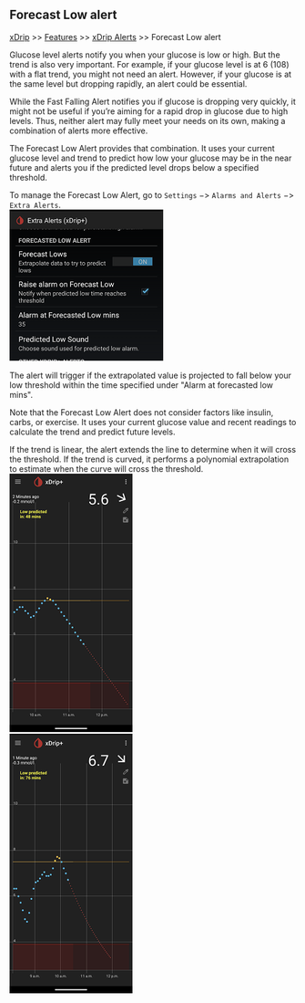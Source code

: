 ## Forecast Low alert
[xDrip](../../README.md) >> [Features](../Features_page.md) >> [xDrip Alerts](../Alerts_page.md) >> Forecast Low alert  
  
Glucose level alerts notify you when your glucose is low or high.  But the trend is also very important. For example, if your glucose level is at 6 (108) with a flat trend, you might not need an alert. However, if your glucose is at the same level but dropping rapidly, an alert could be essential.  
  
While the Fast Falling Alert notifies you if glucose is dropping very quickly, it might not be useful if you’re aiming for a rapid drop in glucose due to high levels. Thus, neither alert may fully meet your needs on its own, making a combination of alerts more effective.  
  
The Forecast Low Alert provides that combination. It uses your current glucose level and trend to predict how low your glucose may be in the near future and alerts you if the predicted level drops below a specified threshold.  
  
To manage the Forecast Low Alert, go to `Settings` &#8722;> `Alarms and Alerts` &#8722;> `Extra Alerts`.   
![](./images/ForecastLow.png)  
  
The alert will trigger if the extrapolated value is projected to fall below your low threshold within the time specified under "Alarm at forecasted low mins".  
  
Note that the Forecast Low Alert does not consider factors like insulin, carbs, or exercise. It uses your current glucose value and recent readings to calculate the trend and predict future levels.  
  
If the trend is linear, the alert extends the line to determine when it will cross the threshold. If the trend is curved, it performs a polynomial extrapolation to estimate when the curve will cross the threshold.  
![](./images/ExtrapolateLinear.png)  
![](./images/ExtrapolatePolynomial.png)  
  
